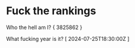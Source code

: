 # Fuck the rankings

Who the hell am I?
{ 3825862 }

What fucking year is it?
[ 2024-07-25T18:30:00Z ]
